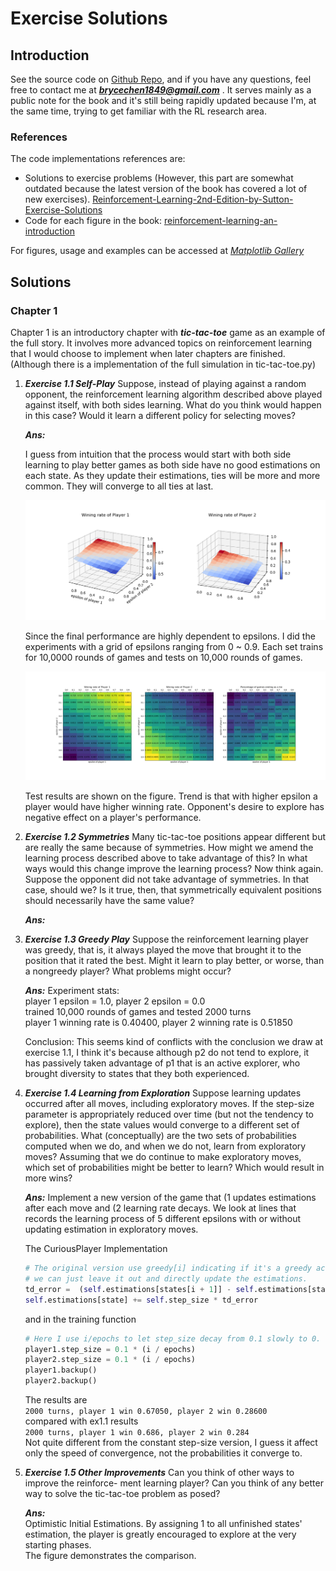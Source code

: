 # Exercise Solutions

## Introduction 
See the source code on [Github Repo](https://github.com/brycechen1849/RL2BookSolutions), and if you have any questions, feel free to contact me at ***brycechen1849@gmail.com*** .
It serves mainly as a public note for the book and it's still being rapidly updated because I'm, at the same time, trying to get familiar with the RL research area.  

### References
The code implementations references are:
+ Solutions to exercise problems (However, this part are somewhat outdated because the latest version of the book has covered a lot of new exercises).
[Reinforcement-Learning-2nd-Edition-by-Sutton-Exercise-Solutions](https://github.com/LyWangPX/Reinforcement-Learning-2nd-Edition-by-Sutton-Exercise-Solutions)
+ Code for each figure in the book: [reinforcement-learning-an-introduction](https://github.com/ShangtongZhang/reinforcement-learning-an-introduction)  

For figures, usage and examples can be accessed at *[Matplotlib Gallery](https://matplotlib.org/gallery/index.html)*

## Solutions

### Chapter 1

Chapter 1 is an introductory chapter with ***tic-tac-toe*** game as an example of the full story. 
It involves more advanced topics on reinforcement learning that I would choose to implement when later chapters are finished.
(Although there is a implementation of the full simulation in tic-tac-toe.py)
1. ***Exercise 1.1 Self-Play*** Suppose, instead of playing against a random opponent, the reinforcement learning algorithm described above played against itself, with both sides learning. What do you think would happen in this case? Would it learn a different policy for selecting moves?
    
    ***Ans:***
    
    I guess from intuition that the process would start with both side learning to play better games as both side have no good estimations on each state.
    As they update their estimations, ties will be more and more common.
    They will converge to all ties at last.
    
    ![exercise_1_1](images/exercise_1_1.png)
    
    Since the final performance are highly dependent to epsilons. I did the experiments with a grid of epsilons ranging from 0 ~ 0.9. Each set trains for 10,0000 rounds of games and tests on 10,000 rounds of games.
    
    ![exercise_1_1 Grid](images/exercise_1_1_Grid.png)
    
    Test results are shown on the figure. Trend is that with higher epsilon a player would have higher winning rate. Opponent's desire to explore has negative effect on a player's performance. 

1. ***Exercise 1.2 Symmetries*** Many tic-tac-toe positions appear different but are really the same because of symmetries. How might we amend the learning process described above to take advantage of this? In what ways would this change improve the learning process? Now think again. Suppose the opponent did not take advantage of symmetries. In that case, should we? Is it true, then, that symmetrically equivalent positions should necessarily have the same value?
    
    ***Ans:***
    
1. ***Exercise 1.3  Greedy Play*** Suppose the reinforcement learning player was greedy, that is, it always played the move that brought it to the position that it rated the best. Might it learn to play better, or worse, than a nongreedy player? What problems might occur?
    
    ***Ans:***
    Experiment stats:  
    player 1 epsilon = 1.0, player 2 epsilon = 0.0  
    trained 10,000 rounds of games and tested 2000 turns  
    player 1 winning rate is 0.40400, player 2 winning rate is 0.51850   
    
    Conclusion: This seems kind of conflicts with the conclusion we draw at exercise 1.1, I think it's because although p2 do not tend to explore, it has passively taken advantage of p1 that is an active explorer, who brought diversity to states that they both experienced.
    
1. ***Exercise 1.4 Learning from Exploration*** Suppose learning updates occurred after all moves, including exploratory moves. If the step-size parameter is appropriately reduced over time (but not the tendency to explore), then the state values would converge to a different set of probabilities. What (conceptually) are the two sets of probabilities computed when we do, and when we do not, learn from exploratory moves? Assuming that we do continue to make exploratory moves, which set of probabilities might be better to learn? Which would result in more wins?
    
    ***Ans:***
    Implement a new version of the game that (1 updates estimations after each move and (2 learning rate decays.
    We look at lines that records the learning process of 5 different epsilons with or without updating estimation in exploratory moves.
    
    The CuriousPlayer Implementation
    
    ```python  
    # The original version use greedy[i] indicating if it's a greedy action.
    # we can just leave it out and directly update the estimations.
    td_error =  (self.estimations[states[i + 1]] - self.estimations[state])
    self.estimations[state] += self.step_size * td_error
    ```
    and in the training function
    
    ```python  
    # Here I use i/epochs to let step_size decay from 0.1 slowly to 0.
    player1.step_size = 0.1 * (i / epochs)
    player2.step_size = 0.1 * (i / epochs)
    player1.backup()
    player2.backup()
    ```
    The results are  
    `2000 turns, player 1 win 0.67050, player 2 win 0.28600`  
    compared with ex1.1 results  
    `2000 turns, player 1 win 0.686, player 2 win 0.284`  
    Not quite different from the constant step-size version, I guess it affect only the speed of convergence, not the probabilities it converge to.
    
1. ***Exercise 1.5 Other Improvements*** Can you think of other ways to improve the reinforce- ment learning player? Can you think of any better way to solve the tic-tac-toe problem as posed?
    
    ***Ans:***  
    Optimistic Initial Estimations. By assigning 1 to all unfinished states' estimation, the player is greatly encouraged to explore at the very starting phases.  
    The figure demonstrates the comparison.     
    
